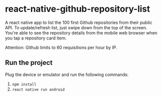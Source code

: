 # react-native-github-repository-list
A react native app to list the 100 first Github repositories from their public API. To update/refresh list, just swipe down from the top of the screen. You're able to see the repository details from the mobile web browser when you tap a repository card item.

Attention: Github limits to 60 requisitions per hour by IP.

## Run the project
Plug the device or emulator and run the following commands:
1. `npm install`
2. `react native run android`
